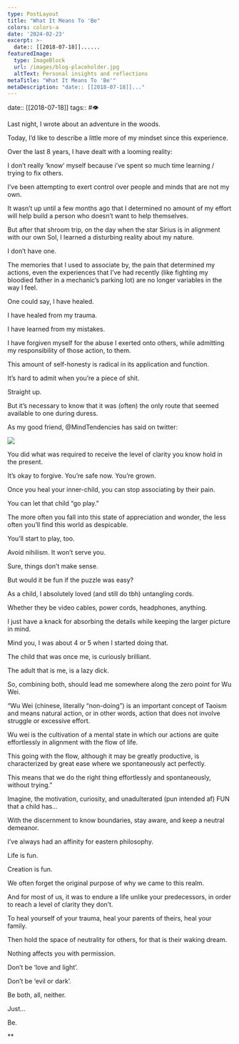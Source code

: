 ```yaml
---
type: PostLayout
title: "What It Means To 'Be"
colors: colors-a
date: '2024-02-23'
excerpt: >-
  date:: [[2018-07-18]]......
featuredImage:
  type: ImageBlock
  url: /images/blog-placeholder.jpg
  altText: Personal insights and reflections
metaTitle: "What It Means To 'Be'"
metaDescription: "date:: [[2018-07-18]]..."
---
```

date:: [[2018-07-18]]
tags:: #👁

Last night, I wrote about an adventure in the woods.

Today, I’d like to describe a little more of my mindset since this experience.

Over the last 8 years, I have dealt with a looming reality:

I don’t really ‘know’ myself because i’ve spent so much time learning / trying to fix others.

I’ve been attempting to exert control over people and minds that are not my own.

It wasn’t up until a few months ago that I determined no amount of my effort will help build a person who doesn’t want to help themselves.

But after that shroom trip, on the day when the star Sirius is in alignment with our own Sol, I learned a disturbing reality about my nature.

I don’t have one.

The memories that I used to associate by, the pain that determined my actions, even the experiences that I’ve had recently (like fighting my bloodied father in a mechanic’s parking lot) are no longer variables in the way I feel.

One could say, I have healed.

I have healed from my trauma.

I have learned from my mistakes.

I have forgiven myself for the abuse I exerted onto others, while admitting my responsibility of those action, to them.

This amount of self-honesty is radical in its application and function. 

It’s hard to admit when you’re a piece of shit.

Straight up.

But it’s necessary to know that it was (often) the only route that seemed available to one during duress.

As my good friend, @MindTendencies has said on twitter:

![](https://lh5.googleusercontent.com/KpVCQjiDkJDpqkbGXY5amutptzav406NRubnoF8rhJKMpt78rATj1iK3R4o7LCpr-5_X-_1-3qsQw3Pl018a4bVJxQS-hrQSG9Vsv4VQjRDICf1ojn8QE038MoEyW7NVyZQUtj055t1XxgkOc_pEu6_IaeY_TJR3gNCn86EZJ29i1YnG1pKYE7iDgp77)

You did what was required to receive the level of clarity you know hold in the present.

It’s okay to forgive. You’re safe now. You’re grown.

Once you heal your inner-child, you can stop associating by their pain.

You can let that child “go play.”

The more often you fall into this state of appreciation and wonder, the less often you’ll find this world as despicable.

You’ll start to play, too.

Avoid nihilism. It won’t serve you.

Sure, things don’t make sense.

But would it be fun if the puzzle was easy?

As a child, I absolutely loved (and still do tbh) untangling cords.

Whether they be video cables, power cords, headphones, anything.

I just have a knack for absorbing the details while keeping the larger picture in mind.

Mind you, I was about 4 or 5 when I started doing that.

The child that was once me, is curiously brilliant.

The adult that is me, is a lazy dick.

So, combining both, should lead me somewhere along the zero point for Wu Wei.

“Wu Wei (chinese, literally “non-doing”) is an important concept of Taoism and means natural action, or in other words, action that does not involve struggle or excessive effort.

Wu wei is the cultivation of a mental state in which our actions are quite effortlessly in alignment with the flow of life.

This going with the flow, although it may be greatly productive, is characterized by great ease where we spontaneously act perfectly.

This means that we do the right thing effortlessly and spontaneously, without trying.”

Imagine, the motivation, curiosity, and unadulterated (pun intended af) FUN that a child has…

With the discernment to know boundaries, stay aware, and keep a neutral demeanor.

I’ve always had an affinity for eastern philosophy.

Life is fun.

Creation is fun.

We often forget the original purpose of why we came to this realm.

And for most of us, it was to endure a life unlike your predecessors, in order to reach a level of clarity they don’t.

To heal yourself of your trauma, heal your parents of theirs, heal your family.

Then hold the space of neutrality for others, for that is their waking dream.

Nothing affects you with permission.

Don’t be ‘love and light’.

Don’t be ‘evil or dark’.

Be both, all, neither.

Just…

Be.

\*\*
